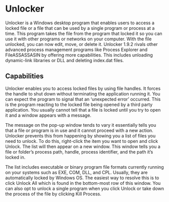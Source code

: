 # Unlocker
Unlocker is a Windows desktop program that enables users to access a locked file or a file that can be used by a single program or process at a time. This program takes the file from the program that locked it so you can use it with other programs or networks on your computer. With the file unlocked, you can now edit, move, or delete it. Unlocker 1.9.2 rivals other advanced process management programs like Process Explorer and FileASSASSASIN by offering more capabilities. This includes unloading dynamic-link libraries or DLL and deleting index.dat files. 

## Capabilities
Unlocker enables you to access locked files by using file handles. It forces the handle to shut down without terminating the application running it. You can expect the program to signal that an ‘unexpected error’ occurred. This is the program reacting to the locked file being opened by a third party application. You usually cannot tell that a file is locked until you try to open it and a window appears with a message.

The message on the pop-up window tends to vary it essentially tells you that a file or program is in use and it cannot proceed with a new action. Unlocker prevents this from happening by showing you a list of files you need to unlock. To do this, right-click the item you want to open and click Unlock. The list will then appear on a new window. This window tells you a file or folder’s process path, handle, process identifier, and the path it’s locked in. 

The list includes executable or binary program file formats currently running on your systems such as EXE, COM, DLL, and CPL. Usually, they are automatically locked by Windows OS. The easiest way to resolve this is to click Unlock All which is found in the bottom-most row of this window. You can also opt to unlock a single program when you click Unlock or take down the process of the file by clicking Kill Process. 
